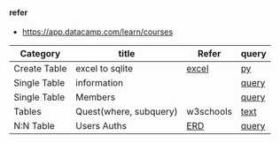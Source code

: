 #### refer 
+ https://app.datacamp.com/learn/courses


| Category | title | Refer | query |
| ----- | --- | ------ | ------ |
| Create Table | excel to sqlite | [excel](./queries/codes/datasets_template.xlsx) | [py](./queries/codes/excel_sheet_to_sqlite.py) |
| Single Table | information |  | [query](./queries/information.sql) |
| Single Table | Members |  | [query](./queries/members.sql) |
| Tables | Quest(where, subquery) | w3schools | [text](./queries/quest_sql.txt) |
| N:N Table | Users Auths | [ERD](https://github.com/yojulab/learn_ERDs/blob/main/projects/excel_erds/Users_Auths.vuerd) | [query](./queries/Users_Auths_query.sql) |